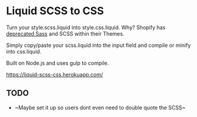 # Liquid SCSS to CSS
Turn your style.scss.liquid into style.css.liquid. Why? Shopify has <a href="https://www.shopify.com.au/partners/blog/deprecating-sass" target="_blank">deprecated Sass</a> and SCSS within their Themes.

Simply copy/paste your scss.liquid into the input field and compile or minify into css.liquid. 

Built on Node.js and uses gulp to compile.

https://liquid-scss-css.herokuapp.com/
      
## TODO
- ~Maybe set it up so users dont even need to double quote the SCSS~